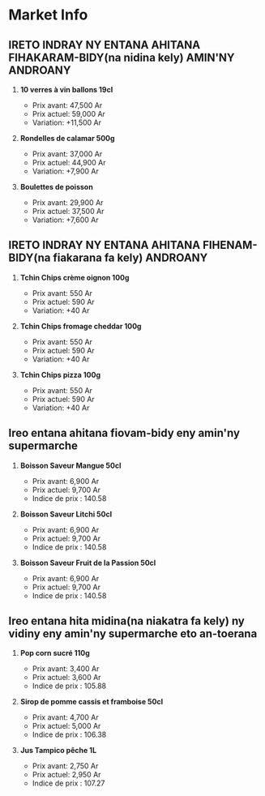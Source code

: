 # Market Info

## IRETO INDRAY NY ENTANA AHITANA FIHAKARAM-BIDY(na nidina kely) AMIN'NY ANDROANY

1. **10 verres à vin ballons 19cl**
   - Prix avant: 47,500 Ar
   - Prix actuel: 59,000 Ar
   - Variation: +11,500 Ar

2. **Rondelles de calamar 500g**
   - Prix avant: 37,000 Ar
   - Prix actuel: 44,900 Ar
   - Variation: +7,900 Ar

3. **Boulettes de poisson**
   - Prix avant: 29,900 Ar
   - Prix actuel: 37,500 Ar
   - Variation: +7,600 Ar

## IRETO INDRAY NY ENTANA AHITANA FIHENAM-BIDY(na fiakarana fa kely) ANDROANY

1. **Tchin Chips crème oignon 100g**
   - Prix avant: 550 Ar
   - Prix actuel: 590 Ar
   - Variation: +40 Ar

2. **Tchin Chips fromage cheddar 100g**
   - Prix avant: 550 Ar
   - Prix actuel: 590 Ar
   - Variation: +40 Ar

3. **Tchin Chips pizza 100g**
   - Prix avant: 550 Ar
   - Prix actuel: 590 Ar
   - Variation: +40 Ar

## Ireo entana ahitana fiovam-bidy eny amin'ny supermarche

1. **Boisson Saveur Mangue 50cl**
   - Prix avant: 6,900 Ar
   - Prix actuel: 9,700 Ar
   - Indice de prix : 140.58

2. **Boisson Saveur Litchi 50cl**
   - Prix avant: 6,900 Ar
   - Prix actuel: 9,700 Ar
   - Indice de prix : 140.58

3. **Boisson Saveur Fruit de la Passion  50cl**
   - Prix avant: 6,900 Ar
   - Prix actuel: 9,700 Ar
   - Indice de prix : 140.58

## Ireo entana hita midina(na niakatra fa kely) ny vidiny eny amin'ny supermarche eto an-toerana

1. **Pop corn sucré 110g**
   - Prix avant: 3,400 Ar
   - Prix actuel: 3,600 Ar
   - Indice de prix : 105.88

2. **Sirop de pomme cassis et framboise 50cl**
   - Prix avant: 4,700 Ar
   - Prix actuel: 5,000 Ar
   - Indice de prix : 106.38

3. **Jus Tampico pêche 1L**
   - Prix avant: 2,750 Ar
   - Prix actuel: 2,950 Ar
   - Indice de prix : 107.27


